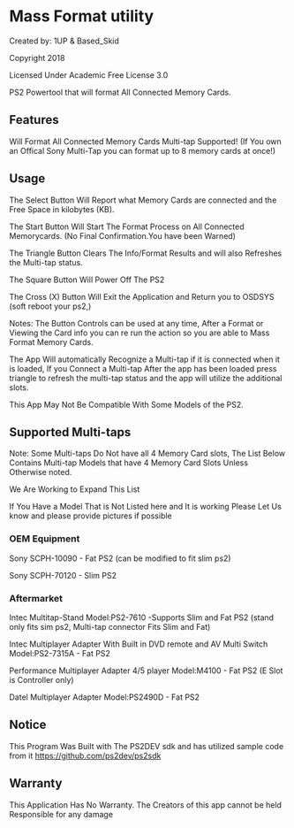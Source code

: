 # Mass Format utility
Created by: 1UP & Based_Skid 

Copyright 2018

Licensed Under Academic Free License 3.0

PS2 Powertool that will format All Connected Memory Cards.

## Features
Will Format All Connected Memory Cards
Multi-tap Supported! (If You own an Offical Sony Multi-Tap you can format up to 8 memory cards at once!)

## Usage
The Select Button Will Report what Memory Cards are connected and the Free Space in kilobytes (KB).

The Start Button Will Start The Format Process on All Connected Memorycards. (No Final Confirmation.You have been Warned)

The Triangle Button Clears The Info/Format Results and will also Refreshes the Multi-tap status.

The Square Button Will Power Off The PS2

The Cross (X) Button Will Exit the Application and Return you to OSDSYS (soft reboot your ps2,)

Notes: 
The Button Controls can be used at any time, After a Format or Viewing the Card info you can re run the action so you are able to Mass Format Memory Cards.

The App Will automatically Recognize a Multi-tap if it is connected when it is loaded, If you Connect a Multi-tap After the app has been loaded press triangle to refresh the multi-tap status and the app will utilize the additional slots.

This App May Not Be Compatible With Some Models of the PS2.

## Supported Multi-taps

Note: Some Multi-taps Do Not have all 4 Memory Card slots, The List Below Contains Multi-tap Models that have 4 Memory Card Slots Unless Otherwise noted.

We Are Working to Expand This List

If You Have a Model That is Not Listed here and It is working Please Let Us know and please provide pictures if possible

### OEM Equipment

Sony SCPH-10090 - Fat PS2 (can be modified to fit slim ps2)

Sony SCPH-70120 - Slim PS2 

### Aftermarket

Intec Multitap-Stand Model:PS2-7610 -Supports Slim and Fat PS2 (stand only fits sim ps2, Multi-tap connector Fits Slim and Fat)

Intec Multiplayer Adapter With Built in DVD remote and AV Multi Switch Model:PS2-7315A - Fat PS2

Performance Multiplayer Adapter 4/5 player Model:M4100 - Fat PS2 (E Slot is Controller only)

Datel Multiplayer Adapter Model:PS2490D - Fat PS2






## Notice
This Program Was Built with The PS2DEV sdk and has utilized sample code from it https://github.com/ps2dev/ps2sdk

## Warranty
This Application Has No Warranty. The Creators of this app cannot be held Responsible for any damage

